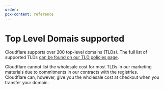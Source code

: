 ```yaml
---
order:
pcx-content: reference
---
```


# Top Level Domais supported

Cloudflare supports over 200 top-level domains (TLDs). The full list of supported TLDs [can be found on our TLD policies page](https://www.cloudflare.com/tld-policies/).

Cloudflare cannot list the wholesale cost for most TLDs in our marketing materials due to commitments in our contracts with the registries. Cloudflare can, however, give you the wholesale cost at checkout when you transfer your domain.